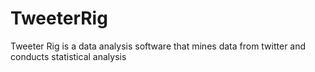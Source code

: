 # TweeterRig
Tweeter Rig is a data analysis software that mines data from twitter and conducts statistical analysis 
